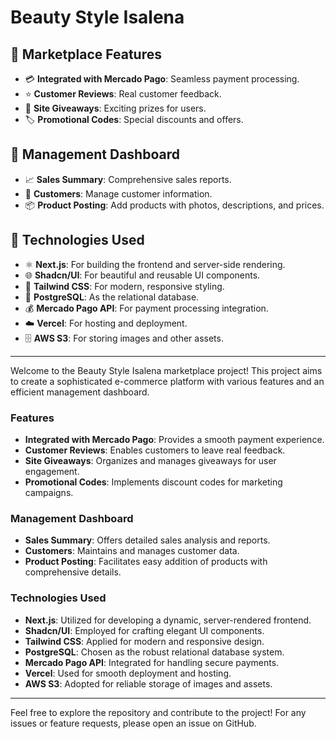 # Beauty Style Isalena

## 🚀 Marketplace Features

- 💳 **Integrated with Mercado Pago**: Seamless payment processing.
- ⭐ **Customer Reviews**: Real customer feedback.
- 🎁 **Site Giveaways**: Exciting prizes for users.
- 🏷️ **Promotional Codes**: Special discounts and offers.

## 🔧 Management Dashboard

- 📈 **Sales Summary**: Comprehensive sales reports.
- 👥 **Customers**: Manage customer information.
- 📦 **Product Posting**: Add products with photos, descriptions, and prices.

## 🔨 Technologies Used

- ⚛️ **Next.js**: For building the frontend and server-side rendering.
- 🌐 **Shadcn/UI**: For beautiful and reusable UI components.
- 🎨 **Tailwind CSS**: For modern, responsive styling.
- 🐘 **PostgreSQL**: As the relational database.
- 💰 **Mercado Pago API**: For payment processing integration.
- ☁️ **Vercel**: For hosting and deployment.
- 🗄️ **AWS S3**: For storing images and other assets.

---

Welcome to the Beauty Style Isalena marketplace project! This project aims to create a sophisticated e-commerce platform with various features and an efficient management dashboard.

### Features

- **Integrated with Mercado Pago**: Provides a smooth payment experience.
- **Customer Reviews**: Enables customers to leave real feedback.
- **Site Giveaways**: Organizes and manages giveaways for user engagement.
- **Promotional Codes**: Implements discount codes for marketing campaigns.

### Management Dashboard

- **Sales Summary**: Offers detailed sales analysis and reports.
- **Customers**: Maintains and manages customer data.
- **Product Posting**: Facilitates easy addition of products with comprehensive details.

### Technologies Used

- **Next.js**: Utilized for developing a dynamic, server-rendered frontend.
- **Shadcn/UI**: Employed for crafting elegant UI components.
- **Tailwind CSS**: Applied for modern and responsive design.
- **PostgreSQL**: Chosen as the robust relational database system.
- **Mercado Pago API**: Integrated for handling secure payments.
- **Vercel**: Used for smooth deployment and hosting.
- **AWS S3**: Adopted for reliable storage of images and assets.

---

Feel free to explore the repository and contribute to the project! For any issues or feature requests, please open an issue on GitHub.

